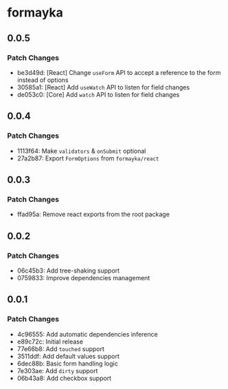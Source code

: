 # formayka

## 0.0.5

### Patch Changes

- be3d49d: [React] Change `useForm` API to accept a reference to the form instead of options
- 30585a1: [React] Add `useWatch` API to listen for field changes
- de053c0: [Core] Add `watch` API to listen for field changes

## 0.0.4

### Patch Changes

- 1113f64: Make `validators` & `onSubmit` optional
- 27a2b87: Export `FormOptions` from `formayka/react`

## 0.0.3

### Patch Changes

- ffad95a: Remove react exports from the root package

## 0.0.2

### Patch Changes

- 06c45b3: Add tree-shaking support
- 0759833: Improve dependencies management

## 0.0.1

### Patch Changes

- 4c96555: Add automatic dependencies inference
- e89c72c: Initial release
- 77e66b8: Add `touched` support
- 3511ddf: Add default values support
- 6dec88b: Basic form handling logic
- 7e303ae: Add `dirty` support
- 06b43a8: Add checkbox support
